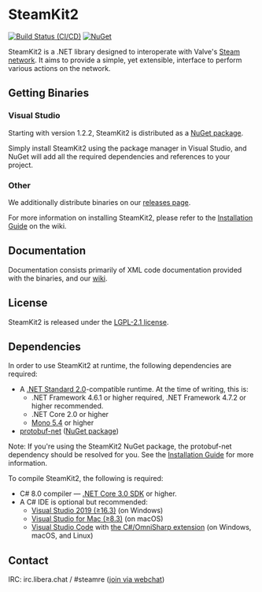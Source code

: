 # SteamKit2
[![Build Status (CI/CD)](https://github.com/SteamRE/SteamKit/workflows/CI/CD/badge.svg?branch=master&event=push)](https://github.com/SteamRE/SteamKit/actions?query=workflow%3ACI%2FCD)
[![NuGet](https://img.shields.io/nuget/v/SteamKit2.svg)](https://www.nuget.org/packages/SteamKit2/)


SteamKit2 is a .NET library designed to interoperate with Valve's [Steam network](http://store.steampowered.com/about). It aims to provide a simple, yet extensible, interface to perform various actions on the network.


## Getting Binaries


### Visual Studio

Starting with version 1.2.2, SteamKit2 is distributed as a [NuGet package](http://nuget.org/packages/steamkit2).

Simply install SteamKit2 using the package manager in Visual Studio, and NuGet will add all the required dependencies and references to your project.  
  
### Other

We additionally distribute binaries on our [releases page](https://github.com/SteamRE/SteamKit/releases).

For more information on installing SteamKit2, please refer to the [Installation Guide](https://github.com/SteamRE/SteamKit/wiki/Installation) on the wiki.


## Documentation

Documentation consists primarily of XML code documentation provided with the binaries, and our [wiki](https://github.com/SteamRE/SteamKit/wiki).


## License

SteamKit2 is released under the [LGPL-2.1 license](http://www.tldrlegal.com/license/gnu-lesser-general-public-license-v2.1-%28lgpl-2.1%29).


## Dependencies

In order to use SteamKit2 at runtime, the following dependencies are required:

  - A [.NET Standard 2.0](https://github.com/dotnet/standard/blob/master/docs/versions.md)-compatible runtime. At the time of writing, this is:
      - .NET Framework 4.6.1 or higher required, .NET Framework 4.7.2 or higher recommended.
      - .NET Core 2.0 or higher
      - [Mono 5.4](http://mono-project.com) or higher
  - [protobuf-net](http://code.google.com/p/protobuf-net/) ([NuGet package](http://nuget.org/packages/protobuf-net))

Note: If you're using the SteamKit2 NuGet package, the protobuf-net dependency should be resolved for you. See the [Installation Guide](https://github.com/SteamRE/SteamKit/wiki/Installation) for more information.


To compile SteamKit2, the following is required:

  - C# 8.0 compiler &mdash; [.NET Core 3.0 SDK](https://dot.net/) or higher.
  - A C# IDE is optional but recommended:
      - [Visual Studio 2019 (≥16.3)](https://www.visualstudio.com/vs/whatsnew/) (on Windows)
      - [Visual Studio for Mac (≥8.3)](https://www.visualstudio.com/vs/visual-studio-mac/) (on macOS)
      - [Visual Studio Code](https://code.visualstudio.com) with [the C#/OmniSharp extension](https://marketplace.visualstudio.com/items?itemName=ms-dotnettools.csharp) (on Windows, macOS, and Linux)


## Contact

IRC: irc.libera.chat / #steamre ([join via webchat](https://web.libera.chat/#steamre))

